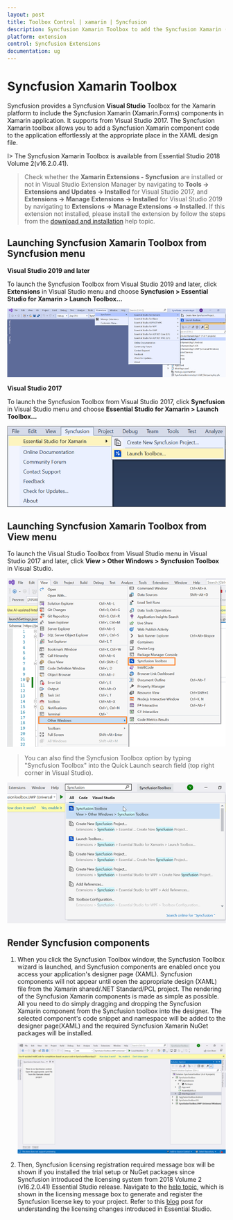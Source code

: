 ```yaml
---
layout: post
title: Toolbox Control | xamarin | Syncfusion
description: Syncfusion Xamarin Toolbox to add the Syncfusion Xamarin (Xamarin.Forms) controls in your project without coding in the Visual Studio designer.
platform: extension
control: Syncfusion Extensions
documentation: ug
---
```


# Syncfusion Xamarin Toolbox

Syncfusion provides a Syncfusion **Visual Studio** Toolbox for the Xamarin platform to include the Syncfusion Xamarin (Xamarin.Forms) components in Xamarin application. It supports from Visual Studio 2017. The Syncfusion Xamarin toolbox allows you to add a Syncfusion Xamarin component code to the application effortlessly at the appropriate place in the XAML design file.

I> The Syncfusion Xamarin Toolbox is available from Essential Studio 2018 Volume 2(v16.2.0.41).

> Check whether the **Xamarin Extensions - Syncfusion** are installed or not in Visual Studio Extension Manager by navigating to **Tools -> Extensions and Updates -> Installed** for Visual Studio 2017, and **Extensions -> Manage Extensions -> Installed** for Visual Studio 2019 by navigating to **Extensions -> Manage Extensions -> Installed**. If this extension not installed, please install the extension by follow the steps from the [download and installation](download-and-installation) help topic.

## Launching Syncfusion Xamarin Toolbox from Syncfusion menu

**Visual Studio 2019 and later**

To launch the Syncfusion Toolbox from Visual Studio 2019 and later, click **Extensions** in Visual Studio menu and choose **Syncfusion > Essential Studio for Xamarin > Launch Toolbox…**

   ![Syncfusion Xamarin Custom Toolbox via Syncfusion menu](Toolbox_images/Syncfusion_Menu_Toolbox_2019.png)

**Visual Studio 2017**

To launch the Syncfusion Toolbox from Visual Studio 2017, click **Syncfusion** in Visual Studio menu and choose **Essential Studio for Xamarin > Launch Toolbox...**


   ![Syncfusion Xamarin Custom Toolbox via Syncfusion menu](Toolbox_images/Syncfusion_Menu_Toolbox.png)

## Launching Syncfusion Xamarin Toolbox from View menu

To launch the Visual Studio Toolbox from Visual Studio menu in Visual Studio 2017 and later, click **View > Other Windows > Syncfusion Toolbox** in Visual Studio.

   ![Syncfusion Xamarin Custom Toolbox menu](Toolbox_images/Toolbox-img1.png)

> You can also find the Syncfusion Toolbox option  by typing "Syncfusion Toolbox" into the Quick Launch search field (top right corner in Visual Studio).

   ![Syncfusion Xamarin Custom Toolbox menu](Toolbox_images/quick-launchToolbox-img.png)

## Render Syncfusion components 
   
1.	When you click the Syncfusion Toolbox window, the Syncfusion Toolbox wizard is launched, and Syncfusion components are enabled once you access your application's designer page (XAML). Syncfusion components will not appear until open the appropriate  design (XAML) file from the Xamarin shared/.NET Standard/PCL project. The rendering of the Syncfusion Xamarin components is made as simple as possible. All you need to do simply dragging and dropping the Syncfusion Xamarin component from the Syncfusion toolbox into the designer. The selected component's code snippet and namespace will be added to the designer page(XAML) and  the required Syncfusion Xamarin NuGet packages will be installed.

      ![Syncfusion Xamarin Toolbox wizard](Toolbox_images/toolbox-gif.gif)

2. Then, Syncfusion licensing registration required message box will be shown if you installed the trial setup or NuGet packages since Syncfusion introduced the licensing system from 2018 Volume 2 (v16.2.0.41) Essential Studio release. Navigate to the [help topic](https://help.syncfusion.com/common/essential-studio/licensing/overview#how-to-generate-syncfusion-license-key), which is shown in the licensing message box to generate and register the Syncfusion license key to your project. Refer to this [blog](https://www.syncfusion.com/blogs/post/whats-new-in-2018-volume-2.aspx) post for understanding the licensing changes introduced in Essential Studio.